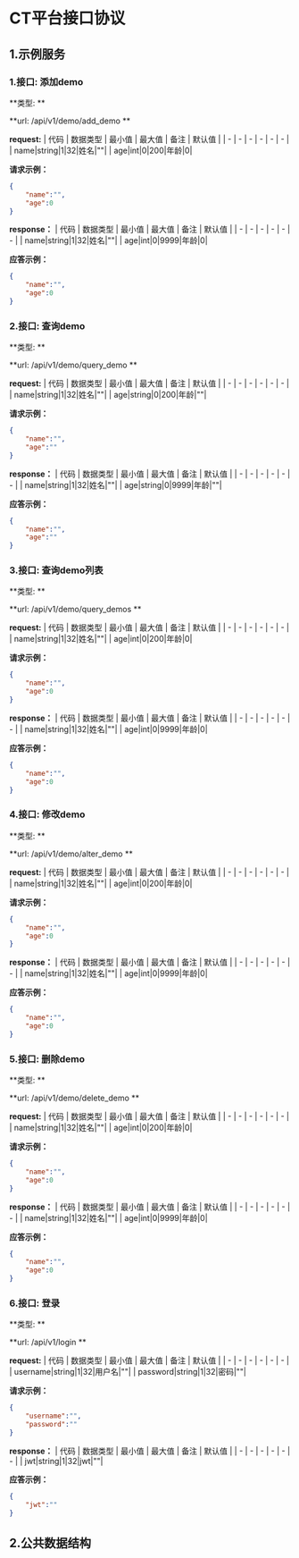 # 					CT平台接口协议

## 1.示例服务


### 1.接口: 添加demo
**类型:  **

**url: /api/v1/demo/add_demo **

**request:**
| 代码 | 数据类型 | 最小值 | 最大值 | 备注 | 默认值 |
| - | - | - | - | - | - |
| name|string|1|32|姓名|""|
| age|int|0|200|年龄|0|

**请求示例：**
```json
{
	"name":"",
	"age":0
}
```



**response：**
| 代码 | 数据类型 | 最小值 | 最大值 | 备注 | 默认值 |
| - | - | - | - | - | - |
| name|string|1|32|姓名|""|
| age|int|0|9999|年龄|0|

**应答示例：**
```json
{
	"name":"",
	"age":0
}
```



### 2.接口: 查询demo
**类型:  **

**url: /api/v1/demo/query_demo **

**request:**
| 代码 | 数据类型 | 最小值 | 最大值 | 备注 | 默认值 |
| - | - | - | - | - | - |
| name|string|1|32|姓名|""|
| age|string|0|200|年龄|""|

**请求示例：**
```json
{
	"name":"",
	"age":""
}
```



**response：**
| 代码 | 数据类型 | 最小值 | 最大值 | 备注 | 默认值 |
| - | - | - | - | - | - |
| name|string|1|32|姓名|""|
| age|string|0|9999|年龄|""|

**应答示例：**
```json
{
	"name":"",
	"age":""
}
```



### 3.接口: 查询demo列表
**类型:  **

**url: /api/v1/demo/query_demos **

**request:**
| 代码 | 数据类型 | 最小值 | 最大值 | 备注 | 默认值 |
| - | - | - | - | - | - |
| name|string|1|32|姓名|""|
| age|int|0|200|年龄|0|

**请求示例：**
```json
{
	"name":"",
	"age":0
}
```



**response：**
| 代码 | 数据类型 | 最小值 | 最大值 | 备注 | 默认值 |
| - | - | - | - | - | - |
| name|string|1|32|姓名|""|
| age|int|0|9999|年龄|0|

**应答示例：**
```json
{
	"name":"",
	"age":0
}
```



### 4.接口: 修改demo
**类型:  **

**url: /api/v1/demo/alter_demo **

**request:**
| 代码 | 数据类型 | 最小值 | 最大值 | 备注 | 默认值 |
| - | - | - | - | - | - |
| name|string|1|32|姓名|""|
| age|int|0|200|年龄|0|

**请求示例：**
```json
{
	"name":"",
	"age":0
}
```



**response：**
| 代码 | 数据类型 | 最小值 | 最大值 | 备注 | 默认值 |
| - | - | - | - | - | - |
| name|string|1|32|姓名|""|
| age|int|0|9999|年龄|0|

**应答示例：**
```json
{
	"name":"",
	"age":0
}
```



### 5.接口: 删除demo
**类型:  **

**url: /api/v1/demo/delete_demo **

**request:**
| 代码 | 数据类型 | 最小值 | 最大值 | 备注 | 默认值 |
| - | - | - | - | - | - |
| name|string|1|32|姓名|""|
| age|int|0|200|年龄|0|

**请求示例：**
```json
{
	"name":"",
	"age":0
}
```



**response：**
| 代码 | 数据类型 | 最小值 | 最大值 | 备注 | 默认值 |
| - | - | - | - | - | - |
| name|string|1|32|姓名|""|
| age|int|0|9999|年龄|0|

**应答示例：**
```json
{
	"name":"",
	"age":0
}
```



### 6.接口: 登录
**类型:  **

**url: /api/v1/login **

**request:**
| 代码 | 数据类型 | 最小值 | 最大值 | 备注 | 默认值 |
| - | - | - | - | - | - |
| username|string|1|32|用户名|""|
| password|string|1|32|密码|""|

**请求示例：**
```json
{
	"username":"",
	"password":""
}
```



**response：**
| 代码 | 数据类型 | 最小值 | 最大值 | 备注 | 默认值 |
| - | - | - | - | - | - |
| jwt|string|1|32|jwt|""|

**应答示例：**
```json
{
	"jwt":""
}
```






## 2.公共数据结构

